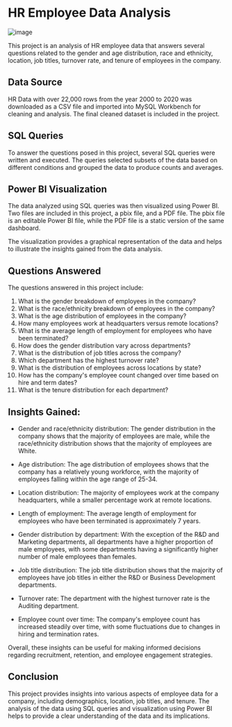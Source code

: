 # HR Employee Data Analysis

![image](https://user-images.githubusercontent.com/48646696/235376846-7896db53-c65a-4cf4-9806-8936b9cdf691.png)


This project is an analysis of HR employee data that answers several questions related to the gender and age distribution, race and ethnicity, location, job titles, turnover rate, and tenure of employees in the company.

## Data Source
HR Data with over 22,000 rows from the year 2000 to 2020 was downloaded as a CSV file and imported into MySQL Workbench for cleaning and analysis. The final cleaned dataset is included in the project.

## SQL Queries
To answer the questions posed in this project, several SQL queries were written and executed. The queries selected subsets of the data based on different conditions and grouped the data to produce counts and averages.

## Power BI Visualization
The data analyzed using SQL queries was then visualized using Power BI. Two files are included in this project, a pbix file, and a PDF file. The pbix file is an editable Power BI file, while the PDF file is a static version of the same dashboard.

The visualization provides a graphical representation of the data and helps to illustrate the insights gained from the data analysis.

## Questions Answered
The questions answered in this project include:

1. What is the gender breakdown of employees in the company?
2. What is the race/ethnicity breakdown of employees in the company?
3. What is the age distribution of employees in the company?
4. How many employees work at headquarters versus remote locations?
5. What is the average length of employment for employees who have been terminated?
6. How does the gender distribution vary across departments?
7. What is the distribution of job titles across the company?
8. Which department has the highest turnover rate?
9. What is the distribution of employees across locations by state?
10. How has the company's employee count changed over time based on hire and term dates?
11. What is the tenure distribution for each department?


## Insights Gained:

- Gender and race/ethnicity distribution: The gender distribution in the company shows that the majority of employees are male, while the race/ethnicity distribution shows that the majority of employees are White.

- Age distribution: The age distribution of employees shows that the company has a relatively young workforce, with the majority of employees falling within the age range of 25-34.

- Location distribution: The majority of employees work at the company headquarters, while a smaller percentage work at remote locations.

- Length of employment: The average length of employment for employees who have been terminated is approximately 7 years.

- Gender distribution by department: With the exception of the R&D and Marketing departments, all departments have a higher proportion of male employees, with some departments having a significantly higher number of male employees than females.

- Job title distribution: The job title distribution shows that the majority of employees have job titles in either the R&D or Business Development departments.

- Turnover rate: The department with the highest turnover rate is the Auditing department.

- Employee count over time: The company's employee count has increased steadily over time, with some fluctuations due to changes in hiring and termination rates.

Overall, these insights can be useful for making informed decisions regarding recruitment, retention, and employee engagement strategies.

## Conclusion
This project provides insights into various aspects of employee data for a company, including demographics, location, job titles, and tenure. The analysis of the data using SQL queries and visualization using Power BI helps to provide a clear understanding of the data and its implications.
